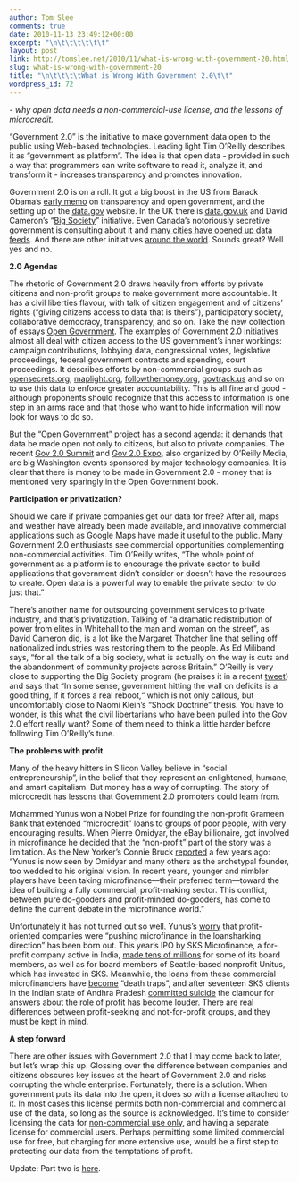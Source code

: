 ```yaml
---
author: Tom Slee
comments: true
date: 2010-11-13 23:49:12+00:00
excerpt: "\n\t\t\t\t\t\t"
layout: post
link: http://tomslee.net/2010/11/what-is-wrong-with-government-20.html
slug: what-is-wrong-with-government-20
title: "\n\t\t\t\tWhat is Wrong With Government 2.0\t\t"
wordpress_id: 72
---
```



				

_- why open data needs a non-commercial-use license, and the lessons of microcredit._




“Government 2.0” is the initiative to make government data open to the public using Web-based technologies. Leading light Tim O’Reilly describes it as “government as platform”. The idea is that open data - provided in such a way that programmers can write software to read it, analyze it, and transform it - increases transparency and promotes innovation.




Government 2.0 is on a roll. It got a big boost in the US from Barack Obama’s [early memo](http://www.google.com/url?q=http%3A%2F%2Fwww.whitehouse.gov%2Fthe_press_office%2FTransparencyandOpenGovernment%2F&sa=D&sntz=1&usg=AFQjCNHh8y_lZRX83PZDtX7nXJbUXeOLeA) on transparency and open government, and the setting up of the [data.gov](http://www.google.com/url?q=http%3A%2F%2Fdata.gov&sa=D&sntz=1&usg=AFQjCNFA6mHV3awfDO42uTwaYOenE0SGng) website. In the UK there is [data.gov.uk](http://www.google.com/url?q=http%3A%2F%2Fdata.gov.uk&sa=D&sntz=1&usg=AFQjCNGlekx3eAQutEU6rVXfddLacqGb0A) and David Cameron’s “[Big Society](http://www.google.com/url?q=http%3A%2F%2Fthebigsociety.co.uk%2F&sa=D&sntz=1&usg=AFQjCNHXYvyP6s1Aun8yiClPjTh2DGOqhQ)” initiative. Even Canada’s notoriously secretive government is consulting about it and [many cities have opened up data feeds](http://www.google.com/url?q=http%3A%2F%2Fwww.guardian.co.uk%2Fnews%2Fdatablog%2F2010%2Fnov%2F09%2Fcanada-open-data&sa=D&sntz=1&usg=AFQjCNECJfDsPDGpYRpn7lArcw7FnnEEjw). And there are other initiatives [around the world](http://www.google.com/url?q=http%3A%2F%2Fwww.guardian.co.uk%2Fworld-government-data&sa=D&sntz=1&usg=AFQjCNFDDnlaczbg_2AyY8Y1booQMvXjhw). Sounds great? Well yes and no.




**2.0 Agendas**




The rhetoric of Government 2.0 draws heavily from efforts by private citizens and non-profit groups to make government more accountable. It has a civil liberties flavour, with talk of citizen engagement and of citizens’ rights (“giving citizens access to data that is theirs”), participatory society, collaborative democracy, transparency, and so on. Take the new collection of essays [Open Government](http://www.google.com/url?q=http%3A%2F%2Foreilly.com%2Fcatalog%2F9780596804367&sa=D&sntz=1&usg=AFQjCNEeUCHXvFke9arCa0X_uOTiljCw3A). The examples of Government 2.0 initiatives almost all deal with citizen access to the US government’s inner workings: campaign contributions, lobbying data, congressional votes, legislative proceedings, federal government contracts and spending, court proceedings. It describes efforts by non-commercial groups such as [opensecrets.org](http://www.google.com/url?q=http%3A%2F%2Fopensecrets.org&sa=D&sntz=1&usg=AFQjCNHkNZ6RPifsdOx6UamjvR21mR7T7w), [maplight.org](http://www.google.com/url?q=http%3A%2F%2Fmaplight.org&sa=D&sntz=1&usg=AFQjCNFRH3g5BSRxuALR9jj2zU0wz_XjPQ), [followthemoney.org](http://www.google.com/url?q=http%3A%2F%2Ffollowthemoney.org&sa=D&sntz=1&usg=AFQjCNELjV7tTppx4NineKjfOOBNO5a7zw), [govtrack.us](http://www.google.com/url?q=http%3A%2F%2Fgovtrack.us&sa=D&sntz=1&usg=AFQjCNEFTfWGafW7rx_HOrKrkAvqhJ7rgw) and so on to use this data to enforce greater accountability. This is all fine and good - although proponents should recognize that this access to information is one step in an arms race and that those who want to hide information will now look for ways to do so.




But the “Open Government” project has a second agenda: it demands that data be made open not only to citizens, but also to private companies. The recent [Gov 2.0 Summit](http://www.google.com/url?q=http%3A%2F%2Fwww.gov2summit.com%2Fgov2010&sa=D&sntz=1&usg=AFQjCNEhWiZl0rZC6D9Gi8RljJFSc6xNVw) and [Gov 2.0 Expo](http://www.google.com/url?q=http%3A%2F%2Fwww.gov2expo.com%2Fgov2expo2010&sa=D&sntz=1&usg=AFQjCNEPw8eE8oxPaGQ9N3iCe_ix9w_aHQ), also organized by O’Reilly Media, are big Washington events sponsored by major technology companies. It is clear that there is money to be made in Government 2.0 - money that is mentioned very sparingly in the Open Government book.




**Participation or privatization?**




Should we care if private companies get our data for free? After all, maps and weather have already been made available, and innovative commercial applications such as Google Maps have made it useful to the public. Many Government 2.0 enthusiasts see commercial opportunities complementing non-commercial activities. Tim O’Reilly writes, “The whole point of government as a platform is to encourage the private sector to build applications that government didn’t consider or doesn’t have the resources to create. Open data is a powerful way to enable the private sector to do just that.”




There’s another name for outsourcing government services to private industry, and that’s privatization. Talking of “a dramatic redistribution of power from elites in Whitehall to the man and woman on the street”, as David Cameron [did](http://www.google.com/url?q=http%3A%2F%2Fwww.number10.gov.uk%2Fnews%2Fspeeches-and-transcripts%2F2010%2F07%2Fbig-society-speech-53572&sa=D&sntz=1&usg=AFQjCNFTn6b9ia_pnjJA7OwGqi9yqfDPZQ), is a lot like the Margaret Thatcher line that selling off nationalized industries was restoring them to the people. As Ed Miliband says, “for all the talk of a big society, what is actually on the way is cuts and the abandonment of community projects across Britain.” O’Reilly is very close to supporting the Big Society program (he praises it in a recent [tweet](http://www.google.com/url?q=http%3A%2F%2Ftwitter.com%2F%23!%2Ftimoreilly%2Fstatus%2F29122374574&sa=D&sntz=1&usg=AFQjCNGnvPydo5hzL8WACOG0tm9Gyti5kw)) and says that “In some sense, government hitting the wall on deficits is a good thing, if it forces a real reboot,“ which is not only callous, but uncomfortably close to Naomi Klein’s “Shock Doctrine” thesis. You have to wonder, is this what the civil libertarians who have been pulled into the Gov 2.0 effort really want? Some of them need to think a little harder before following Tim O’Reilly’s tune.




**The problems with profit**




Many of the heavy hitters in Silicon Valley believe in “social entrepreneurship”, in the belief that they represent an enlightened, humane, and smart capitalism. But money has a way of corrupting. The story of microcredit has lessons that Government 2.0 promoters could learn from.




Mohammed Yunus won a Nobel Prize for founding the non-profit Grameen Bank that extended “microcredit” loans to groups of poor people, with very encouraging results. When Pierre Omidyar, the eBay billionaire, got involved in microfinance he decided that the “non-profit” part of the story was a limitation. As the New Yorker’s Connie Bruck [reported](http://www.google.com/url?q=http%3A%2F%2Fwww.newyorker.com%2Farchive%2F2006%2F10%2F30%2F061030fa_fact1%3FcurrentPage%3Dall&sa=D&sntz=1&usg=AFQjCNEJmnyN5a65I7A8G3KTxWCge6nPtA) a few years ago: “Yunus is now seen by Omidyar and many others as the archetypal founder, too wedded to his original vision. In recent years, younger and nimbler players have been taking microfinance—their preferred term—toward the idea of building a fully commercial, profit-making sector. This conflict, between pure do-gooders and profit-minded do-gooders, has come to define the current debate in the microfinance world.”




Unfortunately it has not turned out so well. Yunus’s [worry](http://www.google.com/url?q=http%3A%2F%2Fwww.philanthrocapitalism.net%2Ftag%2Fpierrre-omidyar%2F&sa=D&sntz=1&usg=AFQjCNH5X491Y6jwSKu1aGV0P3VAGibUkw) that profit-oriented companies were “pushing microfinance in the loansharking direction” has been born out. This year’s IPO by SKS Microfinance, a for-profit company active in India, [made tens of millions](http://www.google.com/url?q=http%3A%2F%2Fwww.muhammadyunus.org%2FIn-the-Media%2Frich-ipo-brings-controversy-to-sks-microfinance%2F&sa=D&sntz=1&usg=AFQjCNHV_9bi9OoohP78q6Qd8AJNUrTZEA) for some of its board members, as well as for board members of Seattle-based nonprofit Unitus, which has invested in SKS. Meanwhile, the loans from these commercial microfinanciers have [become](http://www.google.com/url?q=http%3A%2F%2Fwww.bbc.co.uk%2Fnews%2Fbusiness-11664632&sa=D&sntz=1&usg=AFQjCNHDpP2cEGhxWAb-rL_fqkQzut5DOA) “death traps”, and after seventeen SKS clients in the Indian state of Andhra Pradesh [committed suicide](http://www.google.com/url?q=http%3A%2F%2Fwww.theglobeandmail.com%2Fnews%2Fworld%2Flittle-loans-big-trouble%2Farticle1797584%2F&sa=D&sntz=1&usg=AFQjCNFHLVnO_NN94rb_yfNEhT8-WKsiDg) the clamour for answers about the role of profit has become louder. There are real differences between profit-seeking and not-for-profit groups, and they must be kept in mind.




**A step forward**




There are other issues with Government 2.0 that I may come back to later, but let’s wrap this up. Glossing over the difference between companies and citizens obscures key issues at the heart of Government 2.0 and risks corrupting the whole enterprise. Fortunately, there is a solution. When government puts its data into the open, it does so with a license attached to it. In most cases this license permits both non-commercial and commercial use of the data, so long as the source is acknowledged. It’s time to consider licensing the data for [non-commercial use only](http://www.google.com/url?q=http%3A%2F%2Fcreativecommons.org%2Flicenses%2Fby-nc%2F2.5%2F&sa=D&sntz=1&usg=AFQjCNGL8gAHvHr_azYTNWKp3PVv9v45BA), and having a separate license for commercial users. Perhaps permitting some limited commercial use for free, but charging for more extensive use, would be a first step to protecting our data from the temptations of profit.




Update: Part two is [here](http://whimsley.typepad.com/whimsley/2010/11/what-else-is-wrong-with-government-20.html).


		
